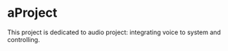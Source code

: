 # aProject
This project is dedicated to audio project: integrating voice to system and controlling.
